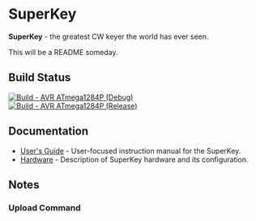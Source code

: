 # SuperKey

**SuperKey** - the greatest CW keyer the world has ever seen.

This will be a README someday.

## Build Status

[![Build - AVR ATmega1284P (Debug)](https://github.com/xchrishawk/superkey/actions/workflows/build-atmega1284p-debug.yaml/badge.svg)](https://github.com/xchrishawk/superkey/actions/workflows/build-atmega1284p-debug.yaml)<br/>
[![Build - AVR ATmega1284P (Release)](https://github.com/xchrishawk/superkey/actions/workflows/build-atmega1284p-release.yaml/badge.svg)](https://github.com/xchrishawk/superkey/actions/workflows/build-atmega1284p-release.yaml)

## Documentation

- [User's Guide](doc/userguide.md) - User-focused instruction manual for the SuperKey.
- [Hardware](doc/hardware.md) - Description of SuperKey hardware and its configuration.

## Notes

### Upload Command
